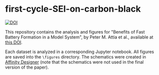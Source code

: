 # first-cycle-SEI-on-carbon-black
[![DOI](https://zenodo.org/badge/258899964.svg)](https://zenodo.org/badge/latestdoi/258899964)

This repository contains the analysis and figures for "Benefits of Fast Battery Formation in a Model System", by Peter M. Attia et al., available at [this DOI](https://doi.org/10.1149/1945-7111/abff35).

Each dataset is analyzed in a corresponding Jupyter notebook.
All figures are saved into the `\figures` directory.
The schematics were created in [Affinity Designer](https://affinity.serif.com/en-us/designer/) (note that the schematics were not used in the final version of the paper).
